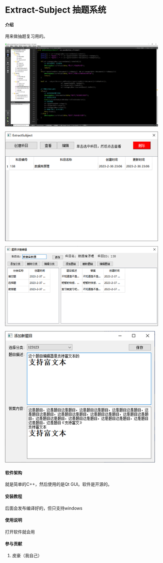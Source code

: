 # Extract-Subject 抽题系统

#### 介绍

用来做抽题复习用的。

![QT工程与代码截图](vx_images/582333321245852.png)


![主界面图](vx_images/292834022230248.png)

![题目详情界面](vx_images/27314122248674.png)

![添加题目界面](vx_images/282023221249297.png)


#### 软件架构
就是简单的C++，然后使用的是Qt GUI。软件是开源的。


#### 安装教程
后面会发布编译好的，但只支持windows

#### 使用说明
打开软件就会用 

#### 参与贡献
1. 皮豪（我自己）
